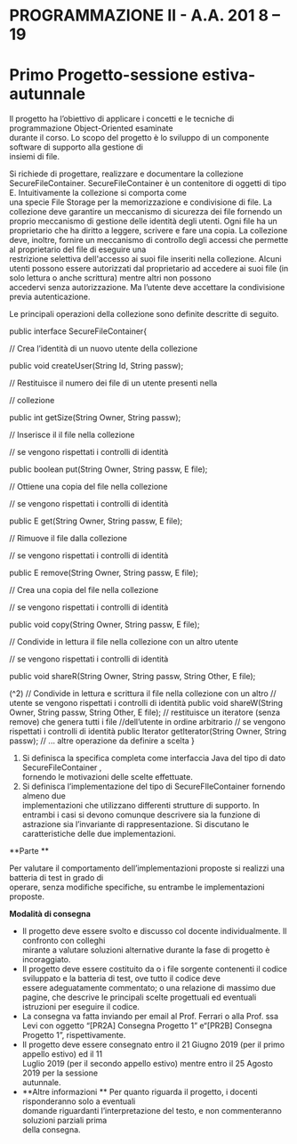 # PROGRAMMAZIONE	II	 - A.A.	201 8	 – 	19	

# Primo	Progetto-sessione	estiva-autunnale

Il	progetto	ha	l’obiettivo	di	applicare	i	concetti	e	le	tecniche	di	programmazione	Object-Oriented	esaminate	
durante	il	corso.	Lo	scopo	del	progetto	è	lo	sviluppo	di	un	componente	software	di	supporto	alla	gestione	di	
insiemi di	file.	

Si	 richiede	 di	 progettare,	 realizzare	 e	 documentare	 la	 collezione SecureFileContainer<E>.	
SecureFileContainer<E>	è	un	contenitore	di	 oggetti	di	tipo	E.	Intuitivamente	la collezione	si	comporta	come	
una	 specie	File Storage	 per	 la	 memorizzazione	 e	 condivisione	 di	file.	La	 collezione	 deve	 garantire	 un	
meccanismo	di	sicurezza	dei	file fornendo	un	proprio	meccanismo	di	gestione	delle	identità	degli	utenti.	
Ogni	file	ha	un	proprietario	che ha	diritto	a	leggere,	scrivere	e	fare	una	copia. La	collezione	deve,	inoltre,
fornire	 un	 meccanismo	 di	 controllo	 degli	 accessi	 che	 permette	 al	 proprietario	 del	file di	 eseguire	 una	
restrizione	selettiva	dell'accesso	ai	suoi	file inseriti	nella	collezione.	Alcuni	utenti	possono	essere	autorizzati	
dal	 proprietario	 ad	 accedere	ai	suoi	file	(in	 solo lettura	 o	 anche	 scrittura)	 mentre	 altri	non	 possono	
accedervi	senza	autorizzazione. Ma	l’utente	deve	accettare	la	condivisione previa	autenticazione.

Le	principali operazioni della	collezione sono	definite	descritte	di	seguito.

public interface SecureFileContainer<E>{

// Crea l’identità di un nuovo utente della collezione

public void createUser(String Id, String passw);

// Restituisce il numero dei file di un utente presenti nella

// collezione

public int getSize(String Owner, String passw);

// Inserisce il il file nella collezione

// se vengono rispettati i controlli di identità

public boolean put(String Owner, String passw, E file);

// Ottiene una copia del file nella collezione

// se vengono rispettati i controlli di identità

public E get(String Owner, String passw, E file);

// Rimuove il file dalla collezione

// se vengono rispettati i controlli di identità

public E remove(String Owner, String passw, E file);

// Crea una copia del file nella collezione

// se vengono rispettati i controlli di identità

public void copy(String Owner, String passw, E file);

// Condivide in lettura il file nella collezione con un altro utente

// se vengono rispettati i controlli di identità

public void shareR(String Owner, String passw, String Other, E file);


(^2)
// Condivide in lettura e scrittura il file nella collezione con un altro
// utente se vengono rispettati i controlli di identità
public void shareW(String Owner, String passw, String Other, E file);
// restituisce un iteratore (senza remove) che genera tutti i file
//dell’utente in ordine arbitrario
// se vengono rispettati i controlli di identità
public Iterator<E> getIterator(String Owner, String passw);
// ... altre operazione da definire a scelta
}

1. Si	definisca la	specifica	completa	come	interfaccia	Java del	tipo	di	dato	SecureFileContainer<E>	,	
    fornendo le	motivazioni delle	scelte	effettuate.
2. Si definisca l’implementazione	 del	 tipo	 di	 SecureFIleContainer<E>	 fornendo almeno	 due	
    implementazioni	 che	 utilizzano	 differenti	 strutture	 di	 supporto.	In	 entrambi	 i	 casi	 si devono
    comunque	descrivere	sia	la	funzione	di	astrazione	sia	l’invariante	di	rappresentazione.	 Si	discutano
    le	caratteristiche	delle	due	implementazioni.

**Parte	**

Per	valutare	 il	 comportamento	 dell’implementazioni proposte si	 realizzi una	batteria	di	test	in	grado	di	
operare,	senza	modifiche	specifiche,	su	entrambe	le	implementazioni	proposte.

**Modalità	di	consegna**

- Il	 progetto	 deve	 essere	 svolto	 e	 discusso	 col	 docente	 individualmente.	 Il	 confronto	 con	 colleghi	
    mirante	a	valutare soluzioni	alternative	durante	la	fase	di	progetto	è	incoraggiato.
- Il	progetto	deve	essere	costituito	da
    o i file	sorgente	contenenti	il	codice	sviluppato	e	la	batteria di	test,	ove tutto	il	codice	deve	
       essere	adeguatamente	commentato;
    o una	 relazione	 di	 massimo	due	 pagine,	 che	 descrive	 le	 principali	 scelte	 progettuali	 ed	
       eventuali	istruzioni	per	eseguire	il	codice.
- La	consegna	va	fatta	inviando	per	email	al	Prof.	Ferrari	o	alla Prof.	ssa	Levi con	oggetto	“[PR2A]	
    Consegna	Progetto	1”		e“[PR2B]	Consegna	Progetto	1”,	rispettivamente.
- Il	progetto	deve	essere	consegnato	entro	il	21	Giugno	2019	(per	il	primo	appello	estivo)	ed	il	11	
    Luglio	 2019	 (per	 il	 secondo	 appello	 estivo)	 mentre	 entro	 il	 25	 Agosto	 2019	 per	 la	 sessione	
    autunnale.
- **Altre	 informazioni	** Per	 quanto	 riguarda	 il	 progetto,	i docenti	 risponderanno	 solo	 a	 eventuali	
    domande	 riguardanti	 l’interpretazione	 del	 testo,	 e	 non	 commenteranno	 soluzioni	 parziali	 prima	
    della	consegna.


